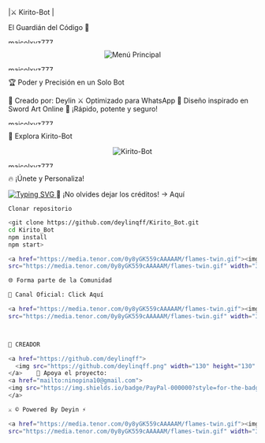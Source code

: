 
|⚔️ Kirito-Bot |

El Guardián del Código 🌌

<a href="https://media.tenor.com/0y8yGK559cAAAAAM/flames-twin.gif"><img  
src="https://media.tenor.com/0y8yGK559cAAAAAM/flames-twin.gif" width="350" height="10" alt="maicolxyz777"/></a>

<p align="center">  
  <img src="https://tinyurl.com/2yeaghq8" alt="Menú Principal">  
</p>    <a href="https://media.tenor.com/0y8yGK559cAAAAAM/flames-twin.gif"><img  
src="https://media.tenor.com/0y8yGK559cAAAAAM/flames-twin.gif" width="350" height="10" alt="maicolxyz777"/></a>

🏆 Poder y Precisión en un Solo Bot

📌 Creado por: Deylin
⚔ Optimizado para WhatsApp
🔮 Diseño inspirado en Sword Art Online
🚀 ¡Rápido, potente y seguro!

<a href="https://media.tenor.com/0y8yGK559cAAAAAM/flames-twin.gif"><img  
src="https://media.tenor.com/0y8yGK559cAAAAAM/flames-twin.gif" width="350" height="10" alt="maicolxyz777"/></a>

🚀 Explora Kirito-Bot

<p align="center">  
  <img src="https://qu.ax/SuZFt.jpg" alt="Kirito-Bot">  
</p>    <a href="https://media.tenor.com/0y8yGK559cAAAAAM/flames-twin.gif"><img  
src="https://media.tenor.com/0y8yGK559cAAAAAM/flames-twin.gif" width="350" height="10" alt="maicolxyz777"/></a>

🔥 ¡Únete y Personaliza!

<a href="https://github.com/deylinqff">  
  <img src="https://readme-typing-svg.herokuapp.com?font=Fira+Code&duration=4000&pause=1000&color=0099FF&width=435&lines=⚔️+CLONA+EL+REPOSITORIO+Y+MODIFÍCALO+⚔️" alt="Typing SVG">  
</a>    📢 ¡No olvides dejar los créditos! → Aquí

`Clonar repositorio`
```bash
<git clone https://github.com/deylinqff/Kirito_Bot.git
cd Kirito_Bot
npm install
npm start>

<a href="https://media.tenor.com/0y8yGK559cAAAAAM/flames-twin.gif"><img  
src="https://media.tenor.com/0y8yGK559cAAAAAM/flames-twin.gif" width="350" height="10" alt="maicolxyz777"/></a>

🌐 Forma parte de la Comunidad

💬 Canal Oficial: Click Aquí

<a href="https://media.tenor.com/0y8yGK559cAAAAAM/flames-twin.gif"><img  
src="https://media.tenor.com/0y8yGK559cAAAAAM/flames-twin.gif" width="350" height="10" alt="maicolxyz777"/></a>



🌟 CREADOR

<a href="https://github.com/deylinqff">  
  <img src="https://github.com/deylinqff.png" width="130" height="130" alt="Deylin">  
</a>    🎯 Apoya el proyecto:
<a href="mailto:ninopina10@gmail.com">
<img src="https://img.shields.io/badge/PayPal-000000?style=for-the-badge&logo=paypal&logoColor=white">
</a>

⚔️ © Powered By Deyin ⚡︎

<a href="https://media.tenor.com/0y8yGK559cAAAAAM/flames-twin.gif"><img  
src="https://media.tenor.com/0y8yGK559cAAAAAM/flames-twin.gif" width="350" height="10" alt="maicolxyz777"/></a>

